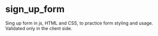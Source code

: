 # sign_up_form
Sing up form in js, HTML and CSS, to practice form styling and usage.
Validated only in the client side.  
